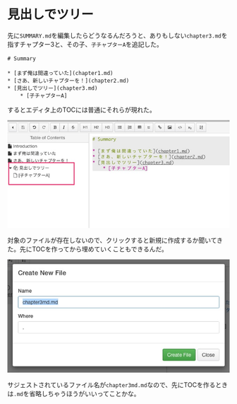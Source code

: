 # 見出しでツリー

先に`SUMMARY.md`を編集したらどうなるんだろうと、ありもしない`chapter3.md`を指すチャプター3と、その子、`子チャプターA`を追記した。

```
# Summary

* [まず俺は間違っていた](chapter1.md)
* [さあ、新しいチャプターを！](chapter2.md)
* [見出しでツリー](chapter3.md)
    * [子チャプターA]
```

するとエディタ上のTOCには普通にそれらが現れた。

![](new_chapter_without_file.jpg)

対象のファイルが存在しないので、クリックすると新規に作成するか聞いてきた。先にTOCを作ってから埋めていくこともできるんだ。


![](create_chapter3.jpg)

サジェストされているファイル名が`chapter3md.md`なので、先にTOCを作るときは`.md`を省略しちゃうほうがいいってことかな。